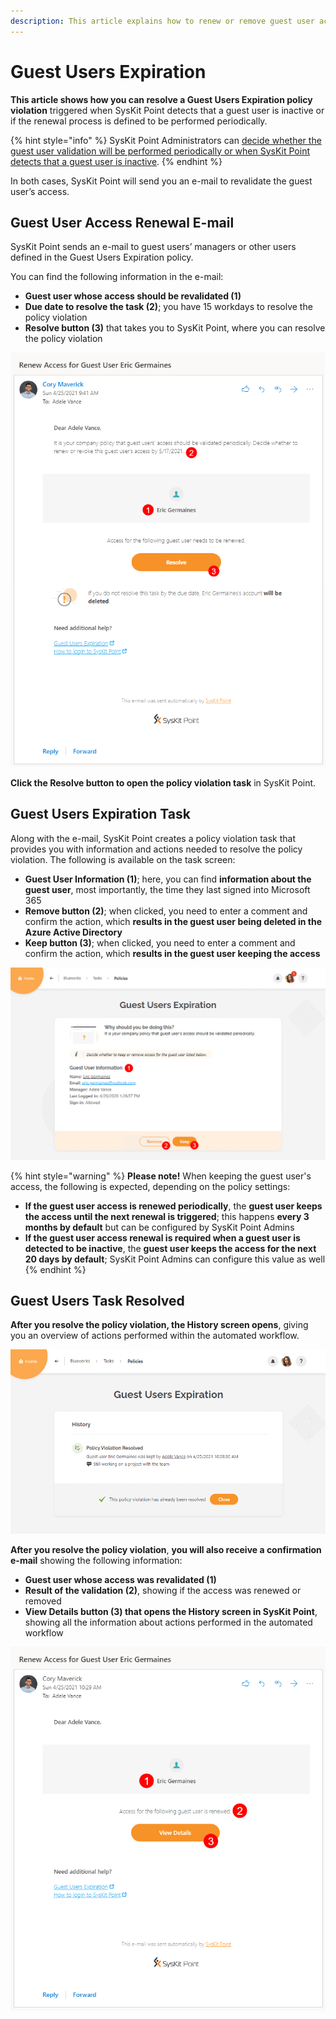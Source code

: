 ```yaml
---
description: This article explains how to renew or remove guest user access in SysKit Point.
---
```


# Guest Users Expiration

**This article shows how you can resolve a Guest Users Expiration policy violation** triggered when SysKit Point detects that a guest user is inactive or if the renewal process is defined to be performed periodically. 

{% hint style="info" %}
SysKit Point Administrators can [decide whether the guest user validation will be performed periodically or when SysKit Point detects that a guest user is inactive](set-up-automated-workflows.md). 
{% endhint %}

In both cases, SysKit Point will send you an e-mail to revalidate the guest user’s access.

## Guest User Access Renewal E-mail

SysKit Point sends an e-mail to guest users’ managers or other users defined in the Guest Users Expiration policy. 

You can find the following information in the e-mail:
* **Guest user whose access should be revalidated (1)**
* **Due date to resolve the task (2)**; you have 15 workdays to resolve the policy violation
* **Resolve button (3)** that takes you to SysKit Point, where you can resolve the policy violation

![Guest User Access Renewal E-mail](../../.gitbook/assets/guest_users_expiration-renewal_email.png)

**Click the Resolve button to open the policy violation task** in SysKit Point.

## Guest Users Expiration Task

Along with the e-mail, SysKit Point creates a policy violation task that provides you with information and actions needed to resolve the policy violation. 
The following is available on the task screen:
* **Guest User Information (1)**; here, you can find **information about the guest user**, most importantly, the time they last signed into Microsoft 365
* **Remove button (2)**; when clicked, you need to enter a comment and confirm the action, which **results in the guest user being deleted in the Azure Active Directory**
* **Keep button (3)**; when clicked, you need to enter a comment and confirm the action, which **results in the guest user keeping the access**

![Guest User Expiration Task](../../.gitbook/assets/guest_users_expiration-policy_violation_task.png)

{% hint style="warning" %}
**Please note!**
When keeping the guest user's access, the following is expected, depending on the policy settings:
* **If the guest user access is renewed periodically**, the **guest user keeps the access until the next renewal is triggered**; this happens **every 3 months by default** but can be configured by SysKit Point Admins
* **If the guest user access renewal is required when a guest user is detected to be inactive**, the **guest user keeps the access for the next 20 days by default**; SysKit Point Admins can configure this value as well
{% endhint %}

## Guest Users Task Resolved

**After you resolve the policy violation, the History screen opens**, giving you an overview of actions performed within the automated workflow.

![Policy Violation History Screen](../../.gitbook/assets/guest_users_expiration-history.png)

**After you resolve the policy violation**, **you will also receive a confirmation e-mail** showing the following information:
* **Guest user whose access was revalidated (1)**
* **Result of the validation (2)**, showing if the access was renewed or removed
* **View Details button (3) that opens the History screen in SysKit Point**, showing all the information about actions performed in the automated workflow

![Policy Violation Resolved - E-mail](../../.gitbook/assets/guest_users_expiration-confirmation_email.png)